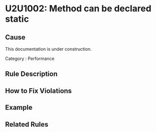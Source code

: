 # U2U1002: Method can be declared static

## Cause

This documentation is under construction.

Category : Performance

## Rule Description



## How to Fix Violations



## Example



## Related Rules
